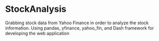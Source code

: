 # StockAnalysis
Grabbing stock data from Yahoo Finance in order to analyze the stock information.
Using pandas, yfinance, yahoo_fin, and Dash framework for developing the web application 
